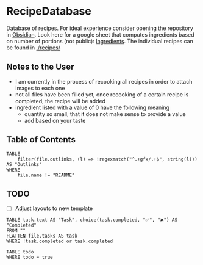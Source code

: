 # RecipeDatabase

Database of recipes.
For ideal experience consider opening the repository in [Obsidian](https://obsidian.md/).
Look here for a google sheet that computes ingredients based on number of portions (not public): [Ingredients](https://docs.google.com/spreadsheets/d/17TsMHgSJK_kX367CU9UGzMKYD2ffc12io5_qgkD2sjA/edit?gid=0#gid=0).
The individual recipes can be found in [./recipes/](./recipes/)

## Notes to the User
* I am currently in the process of recooking all recipes in order to attach images to each one
* not all files have been filled yet, once recooking of a certain recipe is completed, the recipe will be added
* ingredient listed with a value of 0 have the following meaning
    * quantity so small, that it does not make sense to provide a value
    * add based on your taste

## Table of Contents

```dataview
TABLE
	filter(file.outlinks, (l) => !regexmatch("^.+gfx/.+$", string(l))) AS "Outlinks"
WHERE 
	file.name != "README"
```

## TODO

- [ ] Adjust layouts to new template

```dataview
TABLE task.text AS "Task", choice(task.completed, "✅", "❌") AS "Completed"
FROM ""
FLATTEN file.tasks AS task
WHERE !task.completed or task.completed
```

```dataview
TABLE todo
WHERE todo = true
```